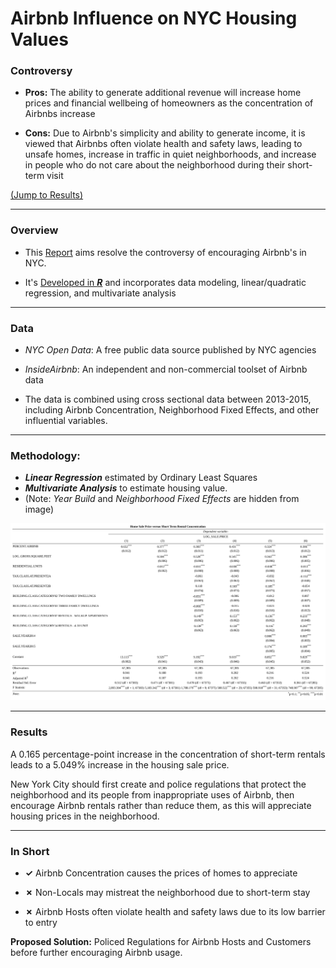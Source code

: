 <a name="TOP"></a>

# Airbnb Influence on NYC Housing Values 

### Controversy
* **Pros:** The ability to generate additional revenue will increase home prices and financial wellbeing of homeowners as the concentration of Airbnbs increase

* **Cons:** Due to Airbnb's simplicity and ability to generate income, it is viewed that Airbnbs often violate health and safety laws, leading to unsafe homes, increase in traffic in quiet neighborhoods, and increase in people who do not care about the neighborhood during their short-term visit

[(Jump to Results)](#Results) 
___

### Overview
* This [Report](https://github.com/eng-jonathan/Airbnb_on_HousingValue/blob/main/Report/Airbnb_on_HousingValue.pdf) aims resolve the controversy of encouraging Airbnb's in NYC.

* It's [Developed in ***R***](https://github.com/eng-jonathan/Airbnb_on_HousingValue/blob/main/Report/Airbnb_on_HousingValue.Rmd) and incorporates data modeling, linear/quadratic regression, and multivariate analysis
___
### Data
* *NYC Open Data*: A free public data source published by NYC agencies

* *InsideAirbnb*: An independent and non-commercial toolset of Airbnb data

* The data is combined using cross sectional data between 2013-2015, including Airbnb Concentration, Neighborhood Fixed Effects, and other influential variables. 
___
### Methodology:
* ***Linear Regression*** estimated by Ordinary Least Squares
* ***Multivariate Analysis*** to estimate housing value. 
* (Note: *Year Build* and *Neighborhood Fixed Effects* are hidden from image)

<img src = "Images/MultiRegression%20output.jpg" width = "1050">

<a name="Results"></a>
___
### Results
A 0.165 percentage-point increase in the concentration of short-term rentals leads to a 5.049% increase in the housing sale price. 

New York City should first create and police regulations that protect the neighborhood and its people from inappropriate uses of Airbnb, then encourage Airbnb rentals rather than reduce them, as this will appreciate housing prices in the neighborhood.
___
### In Short
* **✓** Airbnb Concentration causes the prices of homes to appreciate 

* **✗** Non-Locals may mistreat the neighborhood due to short-term stay 

* **✗** Airbnb Hosts often violate health and safety laws due to its low barrier to entry

**Proposed Solution:** Policed Regulations for Airbnb Hosts and Customers before further encouraging Airbnb usage.

